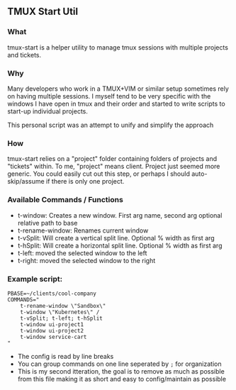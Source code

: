 ## TMUX Start Util

### What
tmux-start is a helper utility to manage tmux sessions with multiple projects and tickets.

### Why
Many developers who work in a TMUX+VIM or similar setup sometimes rely on having multiple sessions. I myself tend to be very specific with the windows I have open in tmux and their order and started to write scripts to start-up individual projects.

This personal script was an attempt to unify and simplify the approach

### How
tmux-start relies on a "project" folder containing folders of projects and "tickets" within. To me, "project" means client. Project just seemed more generic. You could easily cut out this step, or perhaps I should auto-skip/assume if there is only one project.

### Available Commands / Functions
- t-window: Creates a new window. First arg name, second arg optional relative path to base
- t-rename-window: Renames current window
- t-vSplit: Will create a vertical split line. Optional % width as first arg
- t-hSplit: Will create a horizontal split line. Optional % width as first arg
- t-left: moved the selected window to the left
- t-right: moved the selected window to the right

### Example script:
```
PBASE=~/clients/cool-company
COMMANDS="
	t-rename-window \"Sandbox\"
	t-window \"Kubernetes\" /
	t-vSplit; t-left; t-hSplit
	t-window ui-project1
	t-window ui-project2
	t-window service-cart
"
```


- The config is read by line breaks
- You can group commands on one line seperated by `;` for organization
- This is my second itteration, the goal is to remove as much as possible from this file making it as short and easy to config/maintain as possible
